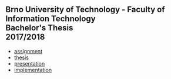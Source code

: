## Brno University of Technology - Faculty of Information Technology<br>Bachelor's Thesis<br>2017/2018

* [assignment](https://github.com/europ/VUTBR-FIT-BT/blob/master/PDF/assignment.pdf)
* [thesis](https://github.com/europ/VUTBR-FIT-BT/blob/master/PDF/thesis.pdf)
* [presentation](https://github.com/europ/VUTBR-FIT-BT/blob/master/PDF/presentation.pdf)
* [implementation](https://gist.github.com/europ/4ae96a953ecd4b8350323417d7c74499)
